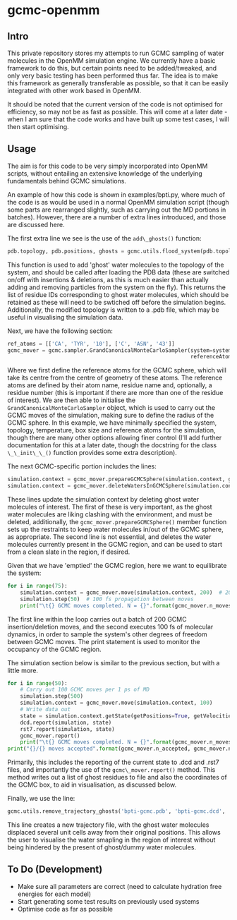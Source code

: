 # gcmc-openmm

## Intro

This private repository stores my attempts to run GCMC sampling of water molecules in the OpenMM simulation engine.
We currently have a basic framework to do this, but certain points need to be added/tweaked, and only very basic testing has been performed thus far.
The idea is to make this framework as generally transferable as possible, so that it can be easily integrated with other work based in OpenMM.

It should be noted that the current version of the code is not optimised for efficiency, so may not be as fast as possible.
This will come at a later date - when I am sure that the code works and have built up some test cases, I will then start optimising.

## Usage

The aim is for this code to be very simply incorporated into OpenMM scripts, without entailing an extensive knowledge of the underlying fundamentals behind GCMC simulations.

An example of how this code is shown in examples/bpti.py, where much of the code is as would be used in a normal OpenMM simulation script (though some parts are rearranged slightly, such as carrying out the MD portions in batches).
However, there are a number of extra lines introduced, and those are discussed here.

The first extra line we see is the use of the `add\_ghosts()` function:
```python
pdb.topology, pdb.positions, ghosts = gcmc.utils.flood_system(pdb.topology, pdb.positions, n=25, pdb='bpti-gcmc.pdb')
```
This function is used to add 'ghost' water molecules to the topology of the system, and should be called after loading the PDB data (these are switched on/off with insertions & deletions, as this is much easier than actually adding and removing particles from the system on the fly).
This returns the list of residue IDs corresponding to ghost water molecules, which should be retained as these will need to be swtiched off before the simulation begins.
Additionally, the modified topology is written to a .pdb file, which may be useful in visualising the simulation data.

Next, we have the following section:
```python
ref_atoms = [['CA', 'TYR', '10'], ['C', 'ASN', '43']]
gcmc_mover = gcmc.sampler.GrandCanonicalMonteCarloSampler(system=system, topology=pdb.topology, temperature=300*kelvin,
                                                          referenceAtoms=ref_atoms, sphereRadius=4*angstroms)
```
Where we first define the reference atoms for the GCMC sphere, which will take its centre from the centre of geometry of these atoms.
The reference atoms are defined by their atom name, residue name and, optionally, a residue number (this is important if there are more than one of the residue of interest).
We are then able to initialise the `GrandCanonicalMonteCarloSampler` object, which is used to carry out the GCMC moves of the simulation, making sure to define the radius of the GCMC sphere.
In this example, we have minimally specified the system, topology, temperature, box size and reference atoms for the simulation, though there are many other options allowing finer control (I'll add further documentation for this at a later date, though the docstring for the class `\_\_init\_\_()` function provides some extra description).

The next GCMC-specific portion includes the lines:
```python
simulation.context = gcmc_mover.prepareGCMCSphere(simulation.context, ghosts)
simulation.context = gcmc_mover.deleteWatersInGCMCSphere(simulation.context)
```
These lines update the simulation context by deleting ghost water molecules of interest.
The first of these is very important, as the ghost water molecules are liking clashing with the environment, and must be deleted, additionally, the `gcmc_mover.prepareGCMCSphere()` member function sets up the restraints to keep water molecules in/out of the GCMC sphere, as appropriate.
The second line is not essential, and deletes the water molecules currently present in the GCMC region, and can be used to start from a clean slate in the region, if desired.

Given that we have 'emptied' the GCMC region, here we want to equilibrate the system:
```python
for i in range(75):
    simulation.context = gcmc_mover.move(simulation.context, 200)  # 200 GCMC moves
    simulation.step(50)  # 100 fs propagation between moves
    print("\t{} GCMC moves completed. N = {}".format(gcmc_mover.n_moves, gcmc_mover.N))
```
The first line within the loop carries out a batch of 200 GCMC insertion/deletion moves, and the second executes 100 fs of molecular dynamics, in order to sample the system's other degrees of freedom between GCMC moves.
The print statement is used to monitor the occupancy of the GCMC region.

The simulation section below is similar to the previous section, but with a little more.
```python
for i in range(50):
    # Carry out 100 GCMC moves per 1 ps of MD
    simulation.step(500)
    simulation.context = gcmc_mover.move(simulation.context, 100)
    # Write data out
    state = simulation.context.getState(getPositions=True, getVelocities=True)
    dcd.report(simulation, state)
    rst7.report(simulation, state)
    gcmc_mover.report()
    print("\t{} GCMC moves completed. N = {}".format(gcmc_mover.n_moves, gcmc_mover.N))
print("{}/{} moves accepted".format(gcmc_mover.n_accepted, gcmc_mover.n_moves))
```
Primarily, this includes the reporting of the current state to .dcd and .rst7 files, and importantly the use of the `gcmc\_mover.report()` method.
This method writes out a list of ghost residues to file and also the coordinates of the GCMC box, to aid in visualisation, as discussed below.

Finally, we use the line:
```python
gcmc.utils.remove_trajectory_ghosts('bpti-gcmc.pdb', 'bpti-gcmc.dcd', 'gcmc-ghost-wats.txt')
```
This line creates a new trajectory file, with the ghost water molecules displaced several unit cells away from their original positions.
This allows the user to visualise the water smapling in the region of interest without being hindered by the present of ghost/dummy water molecules.

## To Do (Development)
- Make sure all parameters are correct (need to calculate hydration free energies for each model)
- Start generating some test results on previously used systems
- Optimise code as far as possible

